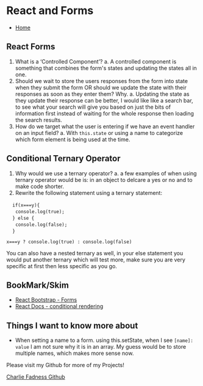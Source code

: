 # React and Forms

- [Home](https://fadnesscharlie.github.io/reading-notes/301/)

## React Forms

1. What is a ‘Controlled Component’?
  a. A controlled component is something that combines the form's states and updating the states all in one.
2. Should we wait to store the users responses from the form into state when they submit the form OR should we update the state with their responses as soon as they enter them? Why.
  a. Updating the state as they update their response can be better, I would like like a search bar, to see what your search will give you based on just the bits of information first instead of waiting for the whole response then loading the search results.
3. How do we target what the user is entering if we have an event handler on an input field?
  a. With `this.state` or using a name to categorize which form element is being used at the time.

## Conditional Ternary Operator

1. Why would we use a ternary operator?
  a. a few examples of when using ternary operator would be is: in an object to delcare a yes or no and to make code shorter.
2. Rewrite the following statement using a ternary statement:

&nbsp;&nbsp;&nbsp;&nbsp;`if(x===y){`<br>
&nbsp;&nbsp;&nbsp;&nbsp;&nbsp;&nbsp;`console.log(true);`<br>
&nbsp;&nbsp;&nbsp;&nbsp;`} else {`<br>
&nbsp;&nbsp;&nbsp;&nbsp;&nbsp;&nbsp;`console.log(false);`<br>
&nbsp;&nbsp;&nbsp;&nbsp;`}`

`x===y ? console.log(true) : console.log(false)`

You can also have a nested ternary as well, in your else statement you would put another ternary which will test more, make sure you are very specific at first then less specific as you go.

## BookMark/Skim

- [React Bootstrap - Forms](https://react-bootstrap.github.io/components/forms/)
- [React Docs - conditional rendering](https://reactjs.org/docs/conditional-rendering.html)

## Things I want to know more about

- When setting a name to a form. using this.setState, when I see `[name]: value` I am not sure why it is in an array. My guess would be to store multiple names, which makes more sense now.

Please visit my Github for more of my Projects!

[Charlie Fadness Github](https://github.com/fadnesscharlie)
